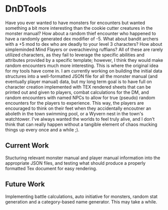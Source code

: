 # DnDTools
Have you ever wanted to have monsters for encounters but wanted something a bit more interesting than the cookie cutter creatures in the monster manual? How about a random thief encounter who happened to have a randomly generated dex modifier of -5. What about bandit archers with a +5 mod to dex who are deadly to your level 3 characters? How about simpleminded Mind Flayers or overachieving ruffians? All of these are rarely utilized characters, as they fail to leverage the specific abilities and attributes provided by a specific template; however, I think they would make random encounters much more interesting. This is where the original idea for my tools have come in. I am currently working on building the initial data structures into a well-formatted JSON file for all the monster manual (and eventually player manual) data, but my long term goal is to have full on character creation implemented with TEX rendered sheets that can be printed out and given to players, combat calculations for the DM, and random encounters with named NPCs to allow for true (pseudo) random encounters for the players to experience. This way, the players are encouraged to think on their feet when they accidentally encoutner an aboleth in the town swimming pool, or a Wyvern nest in the town's watchtower. I've always wanted the worlds to feel truly alive, and I don't think that can really happen without a tangible element of chaos mucking things up every once and a while ;).

## Current Work
Stucturing relevant monster manual and player manual information into the appropriate JSON files, and testing what should produce a properly formatted Tex document for easy rendering.

## Future Work
Implementing battle calculations, auto initiative for monsters, random stat generation and a category-based name generator. This may take a while.
